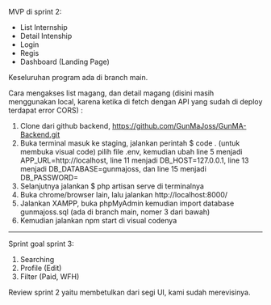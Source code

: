 MVP di sprint 2:
- List Internship
- Detail Intenship
- Login
- Regis
- Dashboard (Landing Page)

Keseluruhan program ada di branch main.

Cara mengakses list magang, dan detail magang (disini masih menggunakan local, karena ketika di fetch dengan API yang sudah di deploy terdapat error CORS) : 
1. Clone dari github backend, https://github.com/GunMaJoss/GunMA-Backend.git
2. Buka terminal masuk ke staging, jalankan perintah $ code . (untuk membuka visual code) pilih file .env, kemudian ubah line 5 menjadi APP_URL=http://localhost, line 11 menjadi DB_HOST=127.0.0.1, line 13 menjadi DB_DATABASE=gunmajoss, dan line 15 menjadi DB_PASSWORD=
3. Selanjutnya jalankan $ php artisan serve di terminalnya
4. Buka chrome/browser lain, lalu jalankan http://localhost:8000/
5. Jalankan XAMPP, buka phpMyAdmin kemudian import database gunmajoss.sql (ada di branch main, nomer 3 dari bawah)
6. Kemudian jalankan npm start di visual codenya

-----------------------------------------------------------------------------------------------------------

Sprint goal sprint 3:
1. Searching
2. Profile (Edit)
3. Filter (Paid, WFH)

Review sprint 2 yaitu membetulkan dari segi UI, kami sudah merevisinya.

